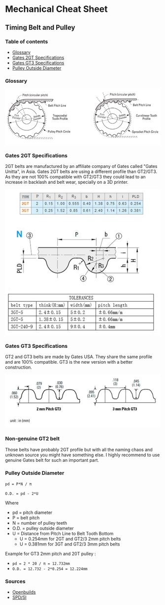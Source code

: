 # Mechanical Cheat Sheet



## Timing Belt and Pulley

### Table of contents
* [Glossary](#glossary)
* [Gates 2GT Specifications](#gates-2gt-specifications)
* [Gates GT3 Specifications](#gates-gt3-specifications)
* [Pulley Outside Diameter](#pulley-outside-diameter)



### Glossary

![Belt and Pulley Glossary](img/belt_pulley_glossary.jpg)



### Gates 2GT Specifications

2GT belts are manufactured by an affiliate company of Gates called "Gates Unitta", in Asia. Gates 2GT belts are using a different profile than GT2/GT3. As they are not 100% compatible with GT2/GT3 they could lead to an increase in backlash and belt wear, specially on a 3D printer.

![Gates 2GT 3GT Drawing](img/2gt_3gt_specs.jpg)



### Gates GT3 Specifications

GT2 and GT3 belts are made by Gates USA. They share the same profile and are 100% compatible. GT3 is the new version with a better construction.

![Gates GT3 Drawing](img/gt3_specs.jpg)



### Non-genuine GT2 belt

Those belts have probably 2GT profile but with all the naming chaos and unknown source you might have something else. I highly recommend to use genuine Gates belt for such an important part.


### Pulley Outside Diameter

`pd = P*N / π`

`O.D. = pd - 2*U`

Where
  * pd = pitch diameter
  * P = belt pitch
  * N = number of pulley teeth
  * O.D. = pulley outside diameter
  * U = Distance from Pitch Line to Belt Tooth Bottom 
    * U = 0.254mm for 2GT and GT2/3 2mm pitch belts
    * U = 0.381mm for 3GT and GT2/3 3mm pitch belts

Example for GT3 2mm pitch and 20T pulley :
  * `pd = 2 * 20 / π = 12.732mm`
  * `O.D. = 12.732 - 2*0.254 = 12.224mm`



### Sources

  * [Openbuilds](https://openbuildspartstore.com/3gt-gt2-3m-timing-belt-by-the-foot/)
  * [SPD/SI](http://www.sdp-si.com/PDFS/Technical-Section-Timing.pdf)
